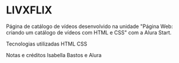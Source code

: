 # LIVXFLIX
Página de catálogo de vídeos desenvolvido na unidade "Página Web: criando um catálogo de vídeos com HTML e CSS" com a Alura Start.

Tecnologias utilizadas
HTML
CSS

Notas e créditos
Isabella Bastos e Alura
